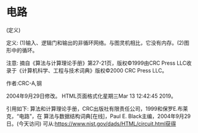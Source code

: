 # 电路


(定义)



定义:
(1)输入、逻辑门和输出的非循环网络。与图灵机相比，它没有内存。(2)图形中的循环。



注意:
摘自《算法与计算理论手册》第27-21页，版权©1999由CRC Press LLC收录于《计算机科学、工程与技术词典》版权©2000 CRC Press LLC。


作者:CRC-A,钢







2004年9月29日修改。
HTML页面格式化星期三Mar 13 12:42:45 2019。



引用如下:
算法和计算理论手册，CRC出版社有限责任公司，1999和保罗E.布莱克，“电路”，在
算法与数据结构词典[在线]，Paul E. Black主编，2004年9月29日。(今天访问)
可从:https://www.nist.gov/dads/HTML/circuit.html获得